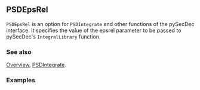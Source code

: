 ## PSDEpsRel

`PSDEpsRel` is an option for `PSDIntegrate` and other functions of the pySecDec interface. It specifies the value of the epsrel parameter to be passed to pySecDec's `IntegralLibrary` function.

### See also

[Overview](Extra/FeynHelpers.md), [PSDIntegrate](PSDIntegrate.md).

### Examples